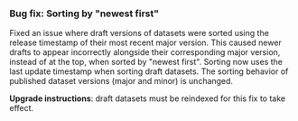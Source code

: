 ### Bug fix: Sorting by "newest first"

Fixed an issue where draft versions of datasets were sorted using the release timestamp of their most recent major version.
This caused newer drafts to appear incorrectly alongside their corresponding major version, instead of at the top, when sorted by "newest first".
Sorting now uses the last update timestamp when sorting draft datasets.
The sorting behavior of published dataset versions (major and minor) is unchanged.

**Upgrade instructions**: draft datasets must be reindexed for this fix to take effect.